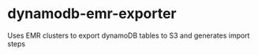 # dynamodb-emr-exporter
Uses EMR clusters to export dynamoDB tables to S3 and generates import steps
